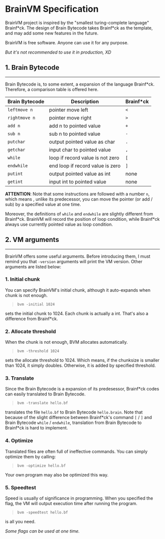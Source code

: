 # BrainVM Specification
BrainVM project is inspired by the "smallest turing-complete language" Brainf\*ck. The design of Brain Bytecode takes Brainf\*ck as the template, and may add some new features in the future.

BrainVM is free software. Anyone can use it for any purpose.


*But it's not recommended to use it in production, XD*

## 1. Brain Bytecode
---

Brain Bytecode is, to some extent, a expansion of the language Brainf\*ck. Therefore, a comparison table is offered here.

| Brain Bytecode |  Description                      | Brainf\*ck |
| -------------- | --------------------------------- | ---------  |
| `leftmove n`   | pointer move left                 | `<`        |
| `rightmove n`  | pointer move right                | `>`        |
| `add n`        | add n to pointed value            | `+`        |
| `sub n`        | sub n to pointed value            | `-`        |
| `putchar`      | output pointed value as char      | `.`        |
| `getchar`      | input char to pointed value       | `,`        |
| `while`        | loop if record value is not zero  | `[`        |
| `endwhile`     | end loop if record value is zero  | `]`        |
| `putint`       | output pointed value as int       | none       |
| `getint`       | input int to pointed value        | none       |

**ATTENTION**: Note that some instructions are followed with a number `n`, which means , unlike its predecessor, you can move the pointer (or add / sub) by a specified value at one time.

Moreover, the definitions of `while` and `endwhile` are slightly different from Brainf\*ck. BrainVM will record the position of loop condition, while Brainf\*ck always use currently pointed value as loop condition.

## 2. VM arguments
---
BrainVM offers some useful arguments. Before introducing them, I must remind you that `-version` arguments will print the VM version. Other arguments are listed below:

### **1. Initial chunk**
You can specify BrainVM's initial chunk, although it auto-expands when chunk is not enough.
> `bvm -initial 1024`

sets the initial chunk to 1024. Each chunk is actually a int. That's also a difference from Brainf\*ck.

### **2. Allocate threshold**
When the chunk is not enough, BVM allocates automatically.
> `bvm -threshold 1024`

sets the allocate threshold to 1024. Which means, if the chunksize is smaller than 1024, it simply doubles. Otherwise, it is added by specified threshold.

### **3. Translate**
Since the Brain Bytecode is a expansion of its predesessor, Brainf\*ck codes can easily translated to Brain Bytecode.
> `bvm -translate hello.bf`

translates the file `hello.bf` to Brain Bytecode `hello.brain`. Note that because of the slight difference between Brainf\*ck's command `[` / `]` and Brain Bytecode `while` / `endwhile`, translation from Brain Bytecode to Brainf\*ck is hard to implement.

### **4. Optimize**
Translated files are often full of ineffective commands. You can simply optimize them by calling:
> `bvm -optimize hello.bf`

Your own program may also be optimized this way.

### **5. Speedtest**
Speed is usually of significance in programming. When you specified the flag, the VM will output execution time after running the program.
> `bvm -speedtest hello.bf`

is all you need.

*Some flags can be used at one time.*
